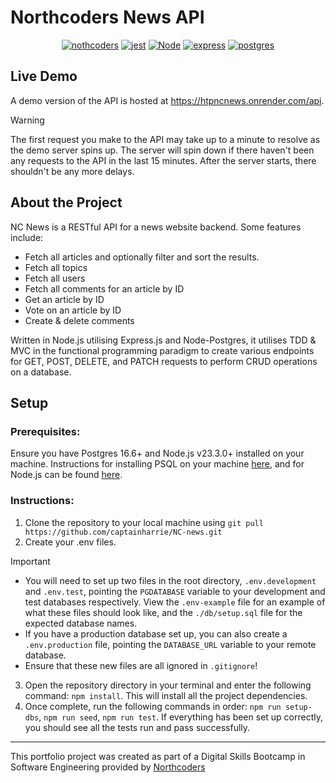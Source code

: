 # Northcoders News API
<p align="center">
 <a href="https://northcoders.com/"><img src="https://img.shields.io/badge/NorthCoders-EB1C24?style=for-the-badge&logo=javascript&logoColor=white" alt="nothcoders"></a>
 <a href="https://jestjs.io/"><img src="https://img.shields.io/badge/Jest-C21325?style=for-the-badge&logo=jest&logoColor=white" alt="jest"></a>
 <a href="https://nodejs.org/en"><img src="https://img.shields.io/badge/Node%20js-339933?style=for-the-badge&logo=nodedotjs&logoColor=white" alt="Node"></a>
 <a href="https://expressjs.com/"><img src="https://img.shields.io/badge/Express%20js-000000?style=for-the-badge&logo=express&logoColor=white" alt="express"></a>
<a href="https://www.postgresql.org/"> <img src="https://img.shields.io/badge/PostgreSQL-316192?style=for-the-badge&logo=postgresql&logoColor=white" alt="postgres"></a>
</p>

## Live Demo
A demo version of the API is hosted at https://htpncnews.onrender.com/api.
> [!WARNING]
> The first request you make to the API may take up to a minute to resolve as the demo server spins up. The server will spin down if there haven't been any requests to the API in the last 15 minutes. After the server starts, there shouldn't be any more delays.
 
## About the Project
NC News is a RESTful API for a news website backend. Some features include:
- Fetch all articles and optionally filter and sort the results.
- Fetch all topics
- Fetch all users
- Fetch all comments for an article by ID
- Get an article by ID
- Vote on an article by ID
- Create & delete comments

Written in Node.js utilising Express.js and Node-Postgres, it utilises TDD & MVC in the functional programming paradigm to create various endpoints for GET, POST, DELETE, and PATCH requests to perform CRUD operations on a database.

## Setup

### Prerequisites:
Ensure you have Postgres 16.6+ and Node.js v23.3.0+ installed on your machine. Instructions for installing PSQL on your machine [here](https://www.postgresql.org/download/), and for Node.js can be found [here](https://nodejs.org/en/download).
### Instructions:
1. Clone the repository to your local machine using `git pull https://github.com/captainharrie/NC-news.git`
2. Create your .env files.
> [!IMPORTANT]
> - You will need to set up two files in the root directory, `.env.development` and `.env.test`, pointing the `PGDATABASE` variable to your development and test databases respectively. View the `.env-example` file for an example of what these files should look like, and the `./db/setup.sql` file for the expected database names.
> - If you have a production database set up, you can also create a `.env.production` file, pointing the `DATABASE_URL` variable to your remote database.
> - Ensure that these new files are all ignored in `.gitignore`!
3. Open the repository directory in your terminal and enter the following command: `npm install`. This will install all the project dependencies.
4. Once complete, run the following commands in order: `npm run setup-dbs`, `npm run seed`, `npm run test`. If everything has been set up correctly, you should see all the tests run and pass successfully.

---

This portfolio project was created as part of a Digital Skills Bootcamp in Software Engineering provided by [Northcoders](https://northcoders.com/)
